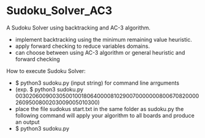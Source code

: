 # Sudoku_Solver_AC3
A Sudoku Solver using backtracking and AC-3 algorithm.
- implement backtracking using the minimum remaining value heuristic. 
- apply forward checking to reduce variables domains.
- can choose between using AC-3 algorithm or general heuristic and forward checking

How to execute Sudoku Solver:
- $ python3 sudoku.py (input string) for command line arrguments 
- (exp. $ python3 sudoku.py 003020600900305001001806400008102900700000008006708200002609500800203009005010300)
- place the file sudokus start.txt in the same folder as sudoku.py the following command will apply your algorithm to all boards and produce an output
- $ python3 sudoku.py

